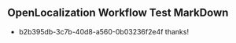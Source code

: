 ## OpenLocalization Workflow Test MarkDown
* b2b395db-3c7b-40d8-a560-0b03236f2e4f thanks!

<!--HONumber=Jul16_HO3-->


